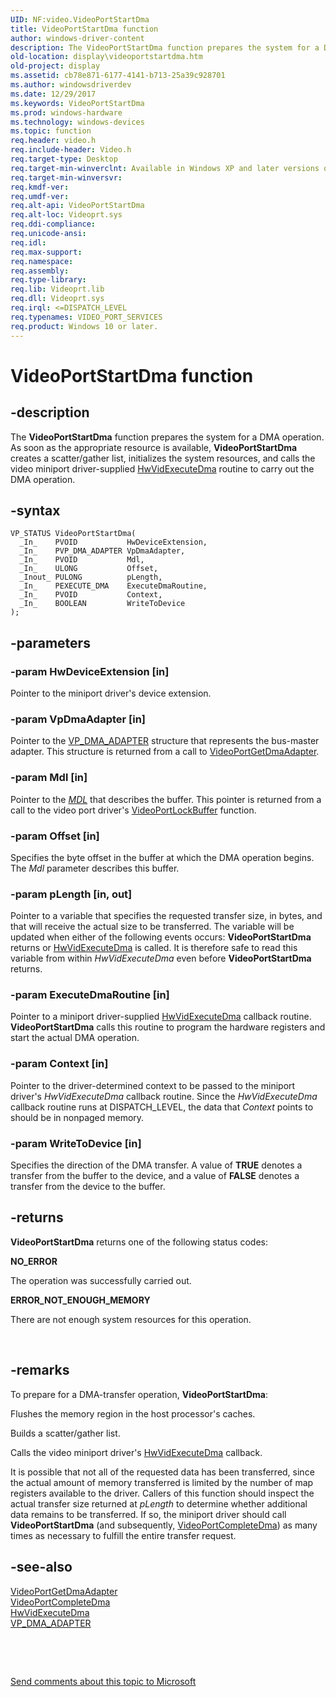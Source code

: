 ```yaml
---
UID: NF:video.VideoPortStartDma
title: VideoPortStartDma function
author: windows-driver-content
description: The VideoPortStartDma function prepares the system for a DMA operation.
old-location: display\videoportstartdma.htm
old-project: display
ms.assetid: cb78e871-6177-4141-b713-25a39c928701
ms.author: windowsdriverdev
ms.date: 12/29/2017
ms.keywords: VideoPortStartDma
ms.prod: windows-hardware
ms.technology: windows-devices
ms.topic: function
req.header: video.h
req.include-header: Video.h
req.target-type: Desktop
req.target-min-winverclnt: Available in Windows XP and later versions of the Windows operating systems.
req.target-min-winversvr: 
req.kmdf-ver: 
req.umdf-ver: 
req.alt-api: VideoPortStartDma
req.alt-loc: Videoprt.sys
req.ddi-compliance: 
req.unicode-ansi: 
req.idl: 
req.max-support: 
req.namespace: 
req.assembly: 
req.type-library: 
req.lib: Videoprt.lib
req.dll: Videoprt.sys
req.irql: <=DISPATCH_LEVEL
req.typenames: VIDEO_PORT_SERVICES
req.product: Windows 10 or later.
---
```


# VideoPortStartDma function



## -description
The <b>VideoPortStartDma</b> function prepares the system for a DMA operation. As soon as the appropriate resource is available, <b>VideoPortStartDma</b> creates a scatter/gather list, initializes the system resources, and calls the video miniport driver-supplied <a href="..\video\nc-video-pexecute_dma.md">HwVidExecuteDma</a> routine to carry out the DMA operation.



## -syntax

````
VP_STATUS VideoPortStartDma(
  _In_    PVOID           HwDeviceExtension,
  _In_    PVP_DMA_ADAPTER VpDmaAdapter,
  _In_    PVOID           Mdl,
  _In_    ULONG           Offset,
  _Inout_ PULONG          pLength,
  _In_    PEXECUTE_DMA    ExecuteDmaRoutine,
  _In_    PVOID           Context,
  _In_    BOOLEAN         WriteToDevice
);
````


## -parameters

### -param HwDeviceExtension [in]

Pointer to the miniport driver's device extension.


### -param VpDmaAdapter [in]

Pointer to the <a href="https://msdn.microsoft.com/library/windows/hardware/ff570570">VP_DMA_ADAPTER</a> structure that represents the bus-master adapter. This structure is returned from a call to <a href="..\video\nf-video-videoportgetdmaadapter.md">VideoPortGetDmaAdapter</a>.


### -param Mdl [in]

Pointer to the <a href="wdkgloss.m#wdkgloss.mdl#wdkgloss.mdl"><i>MDL</i></a> that describes the buffer. This pointer is returned from a call to the video port driver's <a href="..\video\nf-video-videoportlockbuffer.md">VideoPortLockBuffer</a> function.


### -param Offset [in]

Specifies the byte offset in the buffer at which the DMA operation begins. The <i>Mdl</i> parameter describes this buffer.


### -param pLength [in, out]

Pointer to a variable that specifies the requested transfer size, in bytes, and that will receive the actual size to be transferred. The variable will be updated when either of the following events occurs: <b>VideoPortStartDma</b> returns or <a href="..\video\nc-video-pexecute_dma.md">HwVidExecuteDma</a> is called. It is therefore safe to read this variable from within <i>HwVidExecuteDma</i> even before <b>VideoPortStartDma</b> returns.


### -param ExecuteDmaRoutine [in]

Pointer to a miniport driver-supplied <a href="..\video\nc-video-pexecute_dma.md">HwVidExecuteDma</a> callback routine. <b>VideoPortStartDma</b> calls this routine to program the hardware registers and start the actual DMA operation.


### -param Context [in]

Pointer to the driver-determined context to be passed to the miniport driver's <i>HwVidExecuteDma</i> callback routine. Since the <i>HwVidExecuteDma</i> callback routine runs at DISPATCH_LEVEL, the data that <i>Context</i> points to should be in nonpaged memory.


### -param WriteToDevice [in]

Specifies the direction of the DMA transfer. A value of <b>TRUE</b> denotes a transfer from the buffer to the device, and a value of <b>FALSE</b> denotes a transfer from the device to the buffer.


## -returns
<b>VideoPortStartDma</b> returns one of the following status codes:
<dl>
<dt><b>NO_ERROR</b></dt>
</dl>The operation was successfully carried out.
<dl>
<dt><b>ERROR_NOT_ENOUGH_MEMORY</b></dt>
</dl>There are not enough system resources for this operation.

 


## -remarks
To prepare for a DMA-transfer operation, <b>VideoPortStartDma</b>:

Flushes the memory region in the host processor's caches.

Builds a scatter/gather list.

Calls the video miniport driver's <a href="..\video\nc-video-pexecute_dma.md">HwVidExecuteDma</a> callback.

It is possible that not all of the requested data has been transferred, since the actual amount of memory transferred is limited by the number of map registers available to the driver. Callers of this function should inspect the actual transfer size returned at <i>pLength</i> to determine whether additional data remains to be transferred. If so, the miniport driver should call <b>VideoPortStartDma</b> (and subsequently, <a href="..\video\nf-video-videoportcompletedma.md">VideoPortCompleteDma</a>) as many times as necessary to fulfill the entire transfer request. 


## -see-also
<dl>
<dt>
<a href="..\video\nf-video-videoportgetdmaadapter.md">VideoPortGetDmaAdapter</a>
</dt>
<dt>
<a href="..\video\nf-video-videoportcompletedma.md">VideoPortCompleteDma</a>
</dt>
<dt>
<a href="..\video\nc-video-pexecute_dma.md">HwVidExecuteDma</a>
</dt>
<dt>
<a href="https://msdn.microsoft.com/library/windows/hardware/ff570570">VP_DMA_ADAPTER</a>
</dt>
</dl>
 

 

<a href="mailto:wsddocfb@microsoft.com?subject=Documentation%20feedback [display\display]:%20VideoPortStartDma function%20 RELEASE:%20(12/29/2017)&amp;body=%0A%0APRIVACY STATEMENT%0A%0AWe use your feedback to improve the documentation. We don't use your email address for any other purpose, and we'll remove your email address from our system after the issue that you're reporting is fixed. While we're working to fix this issue, we might send you an email message to ask for more info. Later, we might also send you an email message to let you know that we've addressed your feedback.%0A%0AFor more info about Microsoft's privacy policy, see http://privacy.microsoft.com/en-us/default.aspx." title="Send comments about this topic to Microsoft">Send comments about this topic to Microsoft</a>

